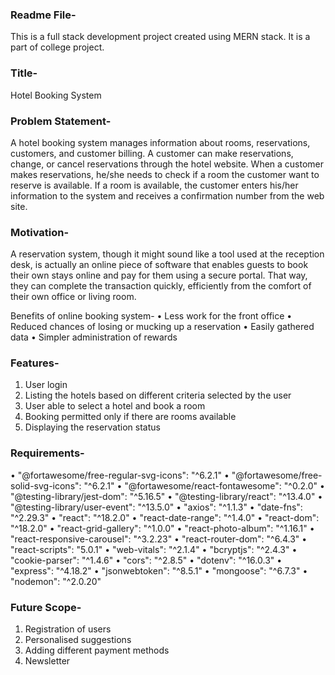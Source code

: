 ### Readme File-
This is a full stack development project created using MERN stack.
It is a part of college project.

### Title-
Hotel Booking System

### Problem Statement-
A hotel booking system manages information about rooms, reservations, customers, and customer billing. A customer can make reservations, change, or cancel reservations through the hotel website. When a customer makes reservations, he/she needs to check if a room the customer want to reserve is available. If a room is available, the customer enters his/her information to the system and receives a confirmation number from the web site.

### Motivation-
A reservation system, though it might sound like a tool used at the reception desk, is actually an online piece of software that enables guests to book their own stays online and pay for them using a secure portal.
That way, they can complete the transaction quickly, efficiently from the comfort of their own office or living room.

Benefits of online booking system-
•	Less work for the front office
•	Reduced chances of losing or mucking up a reservation
•	Easily gathered data
•	Simpler administration of rewards

### Features-
1.	User login
2.	Listing the hotels based on different criteria selected by the user
3.	User able to select a hotel and book a room
4.	Booking permitted only if there are rooms available
5.	Displaying the reservation status

### Requirements-
•	"@fortawesome/free-regular-svg-icons": "^6.2.1"
•	"@fortawesome/free-solid-svg-icons": "^6.2.1"
•	"@fortawesome/react-fontawesome": "^0.2.0"
•	"@testing-library/jest-dom": "^5.16.5"
•	"@testing-library/react": "^13.4.0"
•	"@testing-library/user-event": "^13.5.0"
•	"axios": "^1.1.3"
•	"date-fns": "^2.29.3"
•	"react": "^18.2.0"
•	"react-date-range": "^1.4.0"
•	"react-dom": "^18.2.0"
•	"react-grid-gallery": "^1.0.0"
•	"react-photo-album": "^1.16.1"
•	"react-responsive-carousel": "^3.2.23"
•	"react-router-dom": "^6.4.3"
•	"react-scripts": "5.0.1"
•	"web-vitals": "^2.1.4"
•	"bcryptjs": "^2.4.3"
•	"cookie-parser": "^1.4.6"
•	"cors": "^2.8.5"
•	"dotenv": "^16.0.3"
•	"express": "^4.18.2"
•	"jsonwebtoken": "^8.5.1"
•	"mongoose": "^6.7.3"
•	"nodemon": "^2.0.20"

### Future Scope-
1.	Registration of users
2.	Personalised suggestions
3.	Adding different payment methods
4.	Newsletter
